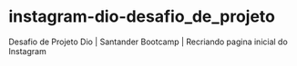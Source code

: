 # instagram-dio-desafio_de_projeto
Desafio de Projeto Dio | Santander Bootcamp  | Recriando pagina inicial do Instagram 
